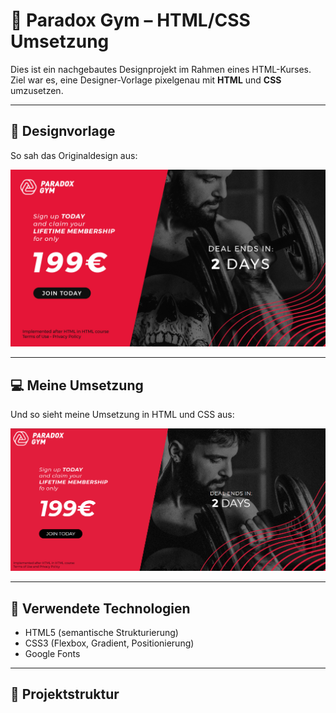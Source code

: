 # 💪 Paradox Gym – HTML/CSS Umsetzung

Dies ist ein nachgebautes Designprojekt im Rahmen eines HTML-Kurses. Ziel war es, eine Designer-Vorlage pixelgenau mit **HTML** und **CSS** umzusetzen.

---

## 🎨 Designvorlage

So sah das Originaldesign aus:

![Designvorlage](./images/design-vorlage.jpg)

---

## 💻 Meine Umsetzung

Und so sieht meine Umsetzung in HTML und CSS aus:

![Meine Umsetzung](./images/meine_arbeit.png)

---

## 🧰 Verwendete Technologien

- HTML5 (semantische Strukturierung)
- CSS3 (Flexbox, Gradient, Positionierung)
- Google Fonts 

---

## 🔧 Projektstruktur

